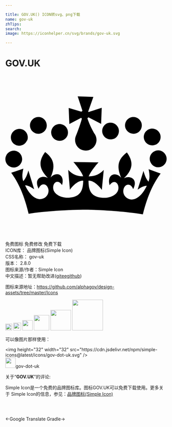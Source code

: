 ```yaml
---

title: GOV.UK() ICON转svg、png下载
name: gov-uk
zhTips: 
search: 
image: https://iconhelper.cn/svg/brands/gov-uk.svg

---
```


# GOV.UK  <small style="font-size: 60%;font-weight: 100"></small>

<div id="svg" class="svg-wrap">
<svg role="img" viewBox="0 0 24 24" xmlns="http://www.w3.org/2000/svg"><title>GOV.UK icon</title><path d="M2.4 13.031c.261-.64-.04-1.374-.682-1.638-.631-.262-1.362.049-1.623.688-.266.637.038 1.363.668 1.623.632.267 1.368-.037 1.623-.673m.858-3.244c.256-.636-.045-1.37-.691-1.639-.631-.258-1.367.053-1.639.687-.27.638.03 1.369.662 1.629.646.266 1.367-.039 1.639-.677m1.218-1.095c.645.264 1.367-.041 1.637-.675.256-.639-.045-1.375-.676-1.639-.632-.26-1.368.049-1.639.686-.271.638.046 1.367.678 1.626m3.156 1.053c.646.256 1.368-.045 1.64-.676.255-.646-.046-1.383-.691-1.639-.634-.271-1.37.046-1.626.676-.27.632.045 1.368.677 1.625M21.6 13.006c.271.631.993.933 1.639.661.632-.27.933-.992.661-1.639-.271-.646-1.008-.947-1.639-.676-.646.256-.945.992-.676 1.639m.752-2.57c.631-.257.931-.993.676-1.64-.271-.632-1.008-.946-1.639-.677-.646.271-.947.992-.676 1.639.256.632.993.933 1.624.678m-2.78-1.729c.631-.26.932-.992.672-1.631-.27-.646-1.001-.947-1.639-.686-.632.271-.937.992-.67 1.639.27.631 1.007.932 1.638.676m-3.412.858c.631-.271.932-1.007.677-1.639-.271-.646-.993-.947-1.64-.691-.631.271-.932 1.008-.661 1.639.271.632.993.932 1.64.662M9.425 4.935l.093 2.399 1.752-.923c.035.039.079.078.12.107-.181.718-.621 1.914-.896 2.575-.335.812.051 1.744.862 2.078.812.331 1.747-.06 2.083-.872.241-.57.121-1.188-.24-1.623-.391-.678-.781-1.533-.992-2.195.061-.045.105-.105.15-.15l1.895.977.09-2.39-1.969.632c-.016-.031-.031-.061-.045-.075l.766-2.181-2.33-.074.707 2.148c-.061.031-.105.076-.15.137l-1.896-.57zm11.896 9.109c.16.883.188 1.284-.015 1.859-.285-.286-.54-.807-.749-1.594l-.872 2.79c.52-.346.915-.565 1.364-.571-.815 1.713-1.819 2.146-2.461 2.021-.787-.158-1.15-.867-1.012-1.466.175-.842 1.052-1.052 1.448-.067.792-1.566-.52-2.078-1.368-1.624 1.313-1.28 1.468-2.426.426-3.836-1.464 1.106-1.49 2.21-.851 3.772-.842-.985-2.18-.466-1.713 1.113.627-.949 1.432-.346 1.298.565-.109.796-1.163 1.413-2.461 1.292-1.864-.165-1.954-1.457-1.983-2.525.451-.074 1.277.361 1.983 1.354l.286-2.962c-.767.782-1.474.946-2.24.962.271-.781 1.459-2.09 1.459-2.09l-3.729-.045s1.188 1.323 1.443 2.119c-.768-.014-1.459-.164-2.225-.961l.255 2.961c.706-.991 1.534-1.412 1.984-1.338-.045 1.053-.15 2.346-2.015 2.511-1.293.105-2.345-.526-2.449-1.323-.121-.901.691-1.503 1.307-.541.481-1.578-.856-2.104-1.699-1.127.662-1.564.647-2.676-.811-3.789-1.053 1.398-.902 2.541.405 3.85-.842-.467-2.165.029-1.383 1.607.405-.992 1.278-.766 1.458.076.12.601-.24 1.308-1.021 1.457-.646.121-1.639-.315-2.451-2.044.451.016.842.241 1.354.587l-.859-2.783c-.209.781-.48 1.295-.766 1.578-.186-.57-.166-.977.014-1.859l-1.803.613c.922 1.264 1.857 3.021 2.59 6.104 2.275-.376 6.157-.603 8.509-.603 2.345.015 6.229.285 8.494.691.767-3.081 1.713-4.825 2.646-6.073l-1.773-.646-.014-.015z"/></svg>
</div>
<detail full-name='gov-uk'></detail>

<div class="detail-page">
<p>
<span><span class="badge-success badge">免费图标</span> <span class="badge-success badge">免费修改</span>  <span class="badge-success badge">免费下载</span> </span>
<br/>
<span>
ICON库：
<span class="badge-secondary badge">品牌图标(Simple Icon)</span> 
</span>
<br/>
<span>
CSS名称：
<span class="badge-secondary badge">gov-uk</span> 
</span>

<br/>
<span>
版本：
<span class="badge-secondary badge">2.8.0</span> 
</span>
<br/>
<span>图标来源/作者：<span class="badge-light badge">Simple Icon</span></span> 
<br/>
<span class="zh-detail">中文描述：暂无<span class="help-link"><span>帮助改进</span>(<a href="https://gitee.com/liuwave/icon-helper/edit/master/json/brands/gov-uk.json" target="_blank" rel="noopener noreferrer">gitee</a><a href="https://github.com/liuwave/icon-helper/edit/master/json/brands/gov-uk.json" target="_blank" rel="noopener noreferrer">github</a></span>)</span><br/>
</p>
</div><div class="description description alert alert-light"><p>图标来源地址：<a href="https://github.com/alphagov/design-assets/tree/master/Icons" target="_blank" rel="noopener noreferrer">https://github.com/alphagov/design-assets/tree/master/Icons</a></p></div>
<div class="alert alert-dark">
<img height="21" width="21" src="https://cdn.jsdelivr.net/npm/simple-icons@latest/icons/gov-dot-uk.svg" />
<img height="24" width="24" src="https://cdn.jsdelivr.net/npm/simple-icons@latest/icons/gov-dot-uk.svg" />
<img height="32" width="32" src="https://cdn.jsdelivr.net/npm/simple-icons@latest/icons/gov-dot-uk.svg" />
<img height="48" width="48" src="https://cdn.jsdelivr.net/npm/simple-icons@latest/icons/gov-dot-uk.svg" />
<img height="64" width="64" src="https://cdn.jsdelivr.net/npm/simple-icons@latest/icons/gov-dot-uk.svg" />
<img height="96" width="96" src="https://cdn.jsdelivr.net/npm/simple-icons@latest/icons/gov-dot-uk.svg" />

</div>
<div>
  <p>可以像图片那样使用：    
  </p>
  <div class="alert alert-primary" style="font-size: 14px">
    &lt;img height="32" width="32" src="https://cdn.jsdelivr.net/npm/simple-icons@latest/icons/gov-dot-uk.svg" /&gt;
    <copy-btn content='<img height="32" width="32" src="https://cdn.jsdelivr.net/npm/simple-icons@latest/icons/gov-dot-uk.svg" />'></copy-btn>
  </div>
  <div class="alert alert-secondary">
    <img height="32" width="32" src="https://cdn.jsdelivr.net/npm/simple-icons@latest/icons/gov-dot-uk.svg" />gov-dot-uk
    <copy-btn content="gov-dot-uk" btn-title="复制图标名称"></copy-btn>
  </div>
</div>
<div class="icon-detail__container">
<p>关于“<b>GOV.UK</b>”的评论:</p>
</div>
<Vssue title="关于“GOV.UK”的评论" />
<div><p>Simple Icon是一个免费的品牌图标库。图标GOV.UK可以免费下载使用。更多关于  Simple Icon的信息，参见：<a target="_blank" href="https://iconhelper.cn/brands.html">品牌图标(Simple Icon)</a>
</p></div>


<div style="padding:2rem 0 " class="page-nav"><p class="inner"><span class="prev">←<router-link to="/icon/google-translate.html">Google Translate</router-link></span> <span class="next"><router-link to="/icon/gradle.html">Gradle</router-link>→</span></p></div>
